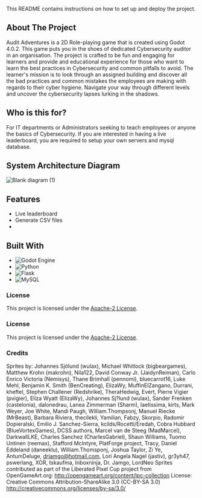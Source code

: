 This README contains instructions on how to set up and deploy the project.

<!-- ABOUT THE PROJECT -->
## About The Project
Audit Adventures is a 2D Role-playing game that is created using Godot 4.0.2. This game puts you in the shoes of dedicated Cybersecurity auditor in an organisation. The project is crafted to be fun and engaging for learners and provide and educational experience for those who want to learn the best practices in Cybersecurity and common pitfalls to avoid. The learner's mission is to look through an assigned building and discover all the bad practices and common mistakes the employees are making with regards to their cyber hygiene. Navigate your way through different levels and uncover the cybersecurity lapses lurking in the shadows.


## Who is this for?
For IT departments or Administrators seeking to teach employees or anyone the basics of Cybersecurity. If you are interested in having a live leaderboard, you are required to setup your own servers and mysql database. 

## System Architecture Diagram
![Blank diagram (1)](https://github.com/Takaman/Godot-Project/assets/91510432/63f84c73-58ee-47df-b312-b70f88744cb8)


## Features 
* Live leaderboard
* Generate CSV files
* 

## Built With

* ![Godot Engine](https://img.shields.io/badge/GODOT-%23FFFFFF.svg?style=for-the-badge&logo=godot-engine)
* ![Python](https://img.shields.io/badge/python-3670A0?style=for-the-badge&logo=python&logoColor=ffdd54)
* ![Flask](https://img.shields.io/badge/flask-%23000.svg?style=for-the-badge&logo=flask&logoColor=white)
* ![MySQL](https://img.shields.io/badge/mysql-%2300f.svg?style=for-the-badge&logo=mysql&logoColor=white)


### License

This project is licensed under the [Apache-2 License](https://github.com/heroiclabs/nakama-godot/blob/master/LICENSE).

<!-- MARKDOWN LINKS & IMAGES -->
<!-- https://www.markdownguide.org/basic-syntax/#reference-style-links -->

### License

This project is licensed under the [Apache-2 License](https://github.com/heroiclabs/nakama-godot/blob/master/LICENSE).


### Credits
Sprites by: Johannes Sjölund (wulax), Michael Whitlock (bigbeargames), Matthew Krohn (makrohn), Nila122, David Conway Jr. (JaidynReiman), Carlo Enrico Victoria (Nemisys), Thane Brimhall (pennomi), bluecarrot16, Luke Mehl, Benjamin K. Smith (BenCreating), ElizaWy, MuffinElZangano, Durrani, kheftel, Stephen Challener (Redshrike), TheraHedwig, Evert, Pierre Vigier (pvigier), Eliza Wyatt (ElizaWy), Johannes Sj?lund (wulax), Sander Frenken (castelonia), dalonedrau, Lanea Zimmerman (Sharm), laetissima, kirts, Mark Weyer, Joe White, Mandi Paugh, William.Thompsonj, Manuel Riecke (MrBeast), Barbara Riviera, thecilekli, Yamilian, Fabzy, Skorpio, Radomir Dopieralski, Emilio J. Sanchez-Sierra, kcilds/Rocetti/Eredah, Cobra Hubbard (BlueVortexGames), DCSS authors, Marcel van de Steeg (MadMarcel), DarkwallLKE, Charles Sanchez (CharlesGabriel), Shaun Williams, Tuomo Untinen (reemax), Stafford McIntyre, PlatForge project, Tracy, Daniel Eddeland (daneeklu), William.Thomsponj, Joshua Taylor, Zi Ye, AntumDeluge, drjamgo@hotmail.com, Lori Angela Nagel (jastiv), gr3yh47, pswerlang, XOR, tskaufma, Inboxninja, Dr. Jamgo, LordNeo Sprites contributed as part of the Liberated Pixel Cup project from OpenGameArt.org: http://opengameart.org/content/lpc-collection License: Creative Commons Attribution-ShareAlike 3.0 (CC-BY-SA 3.0) http://creativecommons.org/licenses/by-sa/3.0/ 

